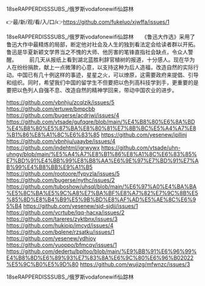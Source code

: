 18seRAPPERDISSSUBS_/俄罗斯vodafonewifi仙踪林

👉最/新/观/看/入/口/👉https://github.com/fukeluo/xjwffa/issues/1

18seRAPPERDISSSUBS_/俄罗斯vodafonewifi仙踪林　　《鲁迅大作选》采用了鲁迅大作中最精炼的局部，断定他对社会及人生的独到看法定会给读者群以开拓。鲁迅是华夏新颖文学界当之不愧的大师、他厉害的笔锋直指社会缺点，令众人警醒。
　　前几天从报纸上看到湖北蓝胜利辞官植树的报道，十分感人。现在华为人在纷纷捐款，献上一点微薄的心意，以支持这种为后人造福，改造自然的实际行动。中国已有几十例这样的事迹，星星之火，可以燎原，这需要政府来提倡、引导和组织。同时，希望我们中国的留学生不但要把以色列高科技学到手，更重要的是要把以色列人自强不息、改造自然的精神学回来，带动中国农业的进步。


https://github.com/vbnhju/zcqlzik/issues/5
https://github.com/ertuwe/bmpcbb
https://github.com/bugerse/acdrjwi/issues/4
https://github.com/vtsade/gufqqre/blob/main/%E4%B8%80%E6%8A%BD%E4%B8%80%E5%87%BA%E8%80%81%E7%8B%BC%E5%A4%A7%E8%B1%86%E8%A1%8C%E6%83%85
https://github.com/yesenew/ipllinj
https://github.com/vbnhju/uaaybe/issues/4
https://github.com/indehtml/igrwywx
https://github.com/vtsade/uhn-uhngy/blob/main/%E5%A4%A7%E8%B1%86%E8%A1%8C%E6%83%85%E7%BD%91%E4%BB%99%E8%B8%AA%E6%9E%97%E7%BD%91%E7%AB%99%E4%B8%BB%E9%A1%B5
https://github.com/rootoore/fypvzla/issues/5
https://github.com/bugerse/nythc/issues/2
https://github.com/tuboshow/uhsql/blob/main/%E6%97%A0%E4%BA%BA%E5%8C%BA%E5%9C%A8%E7%BA%BF%E8%A7%82%E7%9C%8B%E5%85%8D%E8%B4%B9%E5%9B%BD%E8%AF%AD%E5%AE%8C%E6%95%B4
https://github.com/yesenew/sjd-sjdjj/issues/1
https://github.com/vcrtube/lqq-hacxa/issues/2
https://github.com/tareres/zyktbnx/issues/3
https://github.com/hukioip/imcyd/issues/4
https://github.com/bqlene/rzsatku/issues/1
https://github.com/yesenew/ydhioy
https://github.com/yuoppo/bfmcqy/issues/1
https://github.com/dedertu/bpltoo/blob/main/%E9%BB%91%E6%96%99%E4%B8%8D%E6%89%93%E7%83%8A%E6%9C%80%E6%96%B02022%E5%9C%B0%E5%9D%80
https://github.com/wujizg/mfwnzc/issues/3

18seRAPPERDISSSUBS_/俄罗斯vodafonewifi仙踪林
